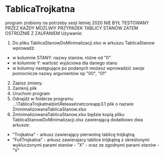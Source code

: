 # TablicaTrojkatna
program zrobiony na potrzeby sesji letniej 2020
NIE BYŁ TESTOWANY PRZEZ KAŻDY MOŻLWIY PRZYPADEK TABLICY STANÓW ZATEM OSTROŻNIE Z ZAUFANIEM
Używanie:
1. Do pliku TablicaStanowDoMinimalizacji.xlsx w arkuszu TablicaStanow wprowadź:
- w kolumnie STANY:  nazwy stanów, różne od "0"
- w kolumnie Y: wartość wyjściowa dla danego stanu
- w kolumny następujące po podanych możesz wprowadzić swoje pomocnicze nazwy argumentów np "00", "01"
2. Zapisz zmiany.
3. Zamknij plik
4. Uruchom program
5. Odnajdź w folderze programu ...\TablicaTrojkatna\bin\Release\netcoreapp3.1 plik o nazwie ZminimalizowanaTablicaStanow.xlsx
6. ZminimalizowanaTablicaStanow.xlsx będzie kopią pliku TablicaStanowDoMinimalizacji.xlsx zawierającą dodatkowo dwa arkusze:
- "Trojkatna" - arkusz zawierający pierwotną tablicę trójkątną
- "FullTrojkatna" - arkusz zawierajacy tablice trójkątną z określonymi wykluczonymi parami stanów - "X" - oraz ze zgodnymi parami stanów - "V"
